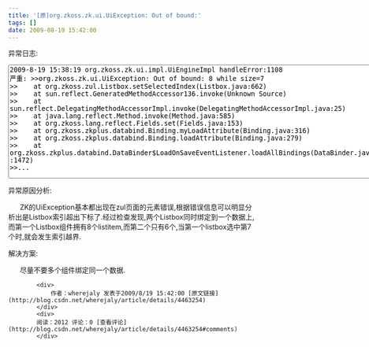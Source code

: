 ```yaml
---
title: '[原]org.zkoss.zk.ui.UiException: Out of bound:'
tags: []
date: 2009-08-19 15:42:00
---
```


异常日志:

<textarea cols="91" rows="15" name="code" class="java:showcolumns">2009-8-19 15:38:19 org.zkoss.zk.ui.impl.UiEngineImpl handleError:1108
严重: &gt;&gt;org.zkoss.zk.ui.UiException: Out of bound: 8 while size=7
&gt;&gt;	at org.zkoss.zul.Listbox.setSelectedIndex(Listbox.java:662)
&gt;&gt;	at sun.reflect.GeneratedMethodAccessor136.invoke(Unknown Source)
&gt;&gt;	at sun.reflect.DelegatingMethodAccessorImpl.invoke(DelegatingMethodAccessorImpl.java:25)
&gt;&gt;	at java.lang.reflect.Method.invoke(Method.java:585)
&gt;&gt;	at org.zkoss.lang.reflect.Fields.set(Fields.java:153)
&gt;&gt;	at org.zkoss.zkplus.databind.Binding.myLoadAttribute(Binding.java:316)
&gt;&gt;	at org.zkoss.zkplus.databind.Binding.loadAttribute(Binding.java:279)
&gt;&gt;	at org.zkoss.zkplus.databind.DataBinder$LoadOnSaveEventListener.loadAllBindings(DataBinder.java:1472)
&gt;&gt;...</textarea> 

异常原因分析:

&nbsp;&nbsp;&nbsp;&nbsp;&nbsp; ZK的UiException基本都出现在zul页面的元素错误,根据错误信息可以明显分析出是Listbox索引超出下标了.经过检查发现,两个Listbox同时绑定到一个数据上,而第一个Listbox组件拥有8个listitem,而第二个只有6个,当第一个listbox选中第7个时,就会发生索引越界.

解决方案:

&nbsp;&nbsp;&nbsp;&nbsp;&nbsp; 尽量不要多个组件绑定同一个数据.

            <div>
                作者：wherejaly 发表于2009/8/19 15:42:00 [原文链接](http://blog.csdn.net/wherejaly/article/details/4463254)
            </div>
            <div>
            阅读：2012 评论：0 [查看评论](http://blog.csdn.net/wherejaly/article/details/4463254#comments)
            </div>